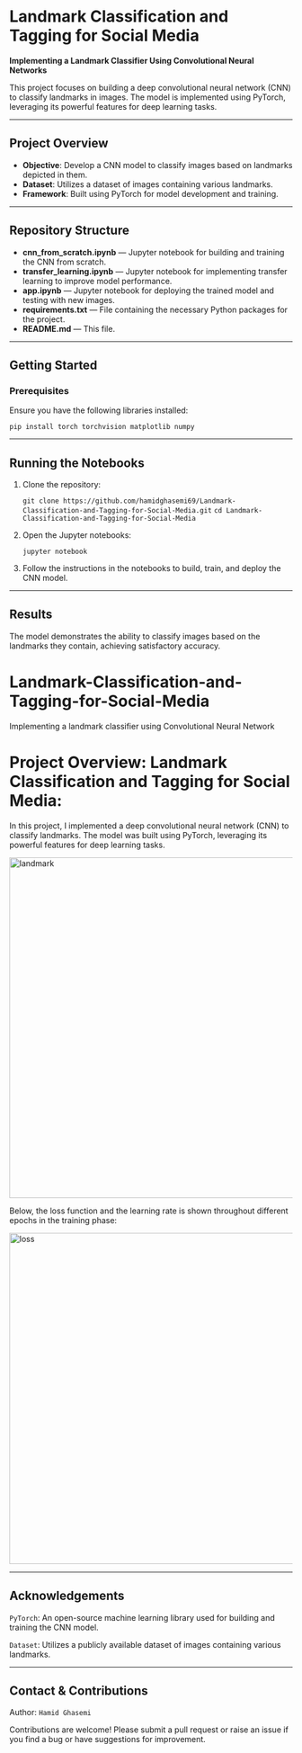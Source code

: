 # Landmark Classification and Tagging for Social Media

**Implementing a Landmark Classifier Using Convolutional Neural Networks**

This project focuses on building a deep convolutional neural network (CNN) to classify landmarks in images. The model is implemented using PyTorch, leveraging its powerful features for deep learning tasks.

---

## Project Overview

- **Objective**: Develop a CNN model to classify images based on landmarks depicted in them.
- **Dataset**: Utilizes a dataset of images containing various landmarks.
- **Framework**: Built using PyTorch for model development and training.

---

## Repository Structure

- **cnn_from_scratch.ipynb** — Jupyter notebook for building and training the CNN from scratch.
- **transfer_learning.ipynb** — Jupyter notebook for implementing transfer learning to improve model performance.
- **app.ipynb** — Jupyter notebook for deploying the trained model and testing with new images.
- **requirements.txt** — File containing the necessary Python packages for the project.
- **README.md** — This file.

---

## Getting Started

### Prerequisites

Ensure you have the following libraries installed:

`pip install torch torchvision matplotlib numpy`

---

## Running the Notebooks

1. Clone the repository:
   
   `git clone https://github.com/hamidghasemi69/Landmark-Classification-and-Tagging-for-Social-Media.git`
   `cd Landmark-Classification-and-Tagging-for-Social-Media`

2. Open the Jupyter notebooks:

   `jupyter notebook`

3. Follow the instructions in the notebooks to build, train, and deploy the CNN model.
   
---

## Results

The model demonstrates the ability to classify images based on the landmarks they contain, achieving satisfactory accuracy.

# Landmark-Classification-and-Tagging-for-Social-Media
Implementing a landmark classifier using Convolutional Neural Network

# Project Overview: Landmark Classification and Tagging for Social Media:
In this project, I implemented a deep convolutional neural network (CNN) to classify landmarks. The model was built using PyTorch, leveraging its powerful features for deep learning tasks.

<img width="606" alt="landmark" src="https://github.com/hamidghasemi69/Landmark-Classification-and-Tagging-for-Social-Media/assets/22797186/96b50e39-97cc-4c93-b9b3-c6c495017ad4">




Below, the loss function and the learning rate is shown throughout different epochs in the training phase:


<img width="589" alt="loss" src="https://github.com/hamidghasemi69/Landmark-Classification-and-Tagging-for-Social-Media/assets/22797186/c17186c4-29dc-4ea7-9be0-25e54097cff4">

---

## Acknowledgements

`PyTorch`: An open-source machine learning library used for building and training the CNN model.

`Dataset`: Utilizes a publicly available dataset of images containing various landmarks.



---

## Contact & Contributions

Author: `Hamid Ghasemi`

Contributions are welcome! Please submit a pull request or raise an issue if you find a bug or have suggestions for improvement.






